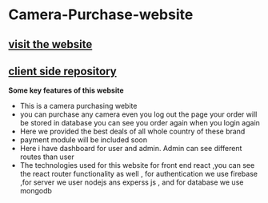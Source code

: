 # Camera-Purchase-website

## [visit the website](https://camera-purchase-react.web.app/)

## [client side repository](https://github.com/programming-hero-web-course-4/niche-website-client-side-Minhaj-47)

**Some key features of this website**

- This is a camera purchasing webite
- you can purchase any camera even you log out the page your order will be stored in database you can see you order again when you login again
- Here we provided the best deals of all whole country of these brand
- payment module will be included soon
- Here i have dashboard for user and admin. Admin can see different routes than user
- The technologies used for this website for front end react ,you can see the react router functionality as well , for authentication we use firebase ,for server we user nodejs ans experss js , and for database we use mongodb
